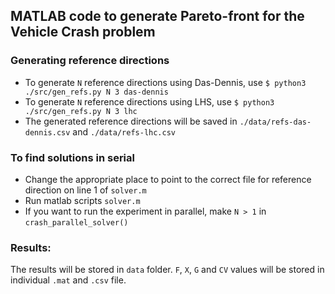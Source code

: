 ## MATLAB code to generate Pareto-front for the Vehicle Crash problem

### Generating reference directions

 - To generate `N` reference directions using Das-Dennis, use `$ python3 ./src/gen_refs.py N 3 das-dennis`
 - To generate `N` reference directions using LHS, use `$ python3 ./src/gen_refs.py N 3 lhc`
 - The generated reference directions will be saved in `./data/refs-das-dennis.csv` and `./data/refs-lhc.csv`

### To find solutions in serial

 - Change the appropriate place to point to the correct file for reference direction on line 1 of `solver.m`
 - Run matlab scripts `solver.m`
 - If you want to run the experiment in parallel, make `N > 1` in `crash_parallel_solver()`

### Results:
    
The results will be stored in `data` folder. `F`, `X`, `G` and `CV` values will be stored in individual `.mat` and `.csv` file. 
